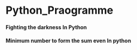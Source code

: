 # Python_Praogramme


#### Fighting the darkness In Python
#### Minimum number to form the sum even In python
